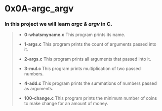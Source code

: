 # 0x0A-argc_argv

### In this project we will learn ***argc & argv*** in C.

> - **0-whatsmyname.c** This program prints its name.
>
> - **1-args.c** This program prints the count of arguments passed into it.
>
> - **2-args.c** This program prints all arguments that passed into it.
>
> - **3-mul.c** This program prints multiplication of two passed numbers.
>
> - **4-add.c** This program prints the summations of numbers passed as arguments.
>
> - **100-change.c** This program prints the minimum number of coins to make change for an amount of money.
